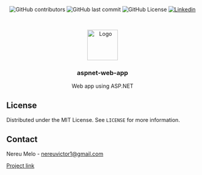 
<p align="center">
    <img alt="GitHub contributors" src="https://img.shields.io/github/contributors/nvmelo/aspnet-web-app">
    <img alt="GitHub last commit" src="https://img.shields.io/github/last-commit/nvmelo/aspnet-web-app?label=updated">
    <img alt="GitHub License" src="https://img.shields.io/github/license/nvmelo/aspnet-web-app">
    <a href="https://www.linkedin.com/in/nvmelo/">
        <img alt="Linkedin" src="https://img.shields.io/badge/LinkedIn-555.svg?logo=linkedin&style=flat"/>
    </a>
</p>




<br />

<p align="center">
  <a href="https://github.com/nvmelo/aspnet-web-app">
    <img src="https://www.flaticon.com/svg/static/icons/svg/718/718150.svg" alt="Logo" width="80" height="80">
  </a>

  <h3 align="center">aspnet-web-app</h3>

  <p align="center">
    Web app using ASP.NET
  </p>
</p>

<!-- LICENSE -->
## License

Distributed under the MIT License. See `LICENSE` for more information.



<!-- CONTACT -->
## Contact

Nereu Melo -  nereuvictor1@gmail.com

[Project link](https://github.com/nvmelo/aspnet-web-app)